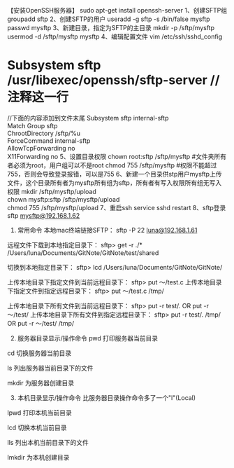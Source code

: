 【安装OpenSSH服务器】
sudo apt-get install openssh-server
1、创建SFTP组
groupadd sftp
2、创建SFTP的用户
useradd -g sftp -s /bin/false mysftp 
passwd mysftp
3、新建目录，指定为SFTP的主目录
mkdir -p /sftp/mysftp
usermod -d /sftp/mysftp mysftp
4、编辑配置文件
vim /etc/ssh/sshd_config

# Subsystem      sftp    /usr/libexec/openssh/sftp-server   //注释这一行

//下面的内容添加到文件末尾
Subsystem       sftp    internal-sftp   
Match Group sftp  
ChrootDirectory /sftp/%u    
ForceCommand    internal-sftp    
AllowTcpForwarding no   
X11Forwarding no 
5、设置目录权限
chown root:sftp /sftp/mysftp  #文件夹所有者必须为root，用户组可以不是root
chmod 755 /sftp/mysftp   #权限不能超过755，否则会导致登录报错，可以是755
6、新建一个目录供stp用户mysftp上传文件，这个目录所有者为mysftp所有组为sftp，所有者有写入权限所有组无写入权限
mkdir /sftp/mysftp/upload  
chown mysftp:sftp /sftp/mysftp/upload  
chmod 755 /sftp/mysftp/upload 
7、重启ssh
service sshd restart
8、sftp登录
sftp mysftp@192.168.1.62


1. 常用命令
本地mac终端链接SFTP：
sftp -P 22 luna@192.168.1.61

远程文件下载到本地指定目录下：
sftp> get -r ./* /Users/luna/Documents/GitNote/GitNote/test/shared

切换到本地指定目录下：
sftp> lcd /Users/luna/Documents/GitNote/GitNote/

上传本地目录下指定文件到当前远程目录下：
sftp> put ～/test.c
上传本地目录下指定文件到指定远程目录下：
sftp> put ～/test.c /tmp/

上传本地目录下所有文件到当前远程目录下：
sftp> put -r test/. OR put -r ～/test/
上传本地目录下所有文件到指定远程目录下：
sftp> put -r test/. /tmp/ OR put -r ～/test/ /tmp/

2. 服务器目录显示/操作命令
pwd 打印服务器当前目录

cd 切换服务器当前目录

ls 列出服务器当前目录下的文件

mkdir 为服务器创建目录

3. 本机目录显示/操作命令
比服务器目录操作命令多了一个"l"(Local)

lpwd 打印本机当前目录

lcd 切换本机当前目录

lls 列出本机当前目录下的文件

lmkdir 为本机创建目录